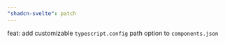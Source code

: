 ```yaml
---
"shadcn-svelte": patch
---
```


feat: add customizable `typescript.config` path option to `components.json` 
